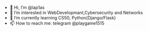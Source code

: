 - 👋 Hi, I’m @lap1as
- 👀 I’m interested in WebDevelopmant,Cybersecurity and Networks
- 🌱 I’m currently learning CS50, Python(Django/Flask)
- 📫 How to reach me: telegram @playgame1515

<!---
lap1as/lap1as is a ✨ special ✨ repository because its `README.md` (this file) appears on your GitHub profile.
You can click the Preview link to take a look at your changes.
--->
